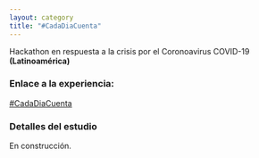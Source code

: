 ```yaml
---
layout: category
title: "#CadaDiaCuenta"
---
```


Hackathon en respuesta a la crisis por el Coronoavirus COVID-19 **(Latinoamérica)**

### Enlace a la experiencia:
[#CadaDiaCuenta](https://cadadiacuenta.org/)

### Detalles del estudio
En construcción.
